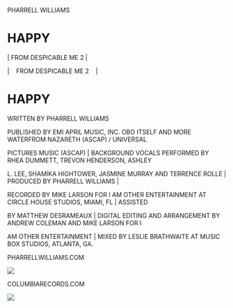 <!-- FRONT -->
<!DOCTYPE html>
<html lang ="en">
<head></head>
<body>
<p>PHARRELL WILLIAMS</p>

<h1>HAPPY</h1>

<p>| FROM DESPICABLE ME 2 |</p>

<!-- BACK -->

| &nbsp;&nbsp; FROM DESPICABLE ME 2 &nbsp;&nbsp; |

<h1>HAPPY</h1>

<p>WRITTEN BY PHARRELL WILLIAMS</p>

<p>PUBLISHED BY EMI APRIL MUSIC, INC. OBO ITSELF AND MORE WATERFROM NAZARETH (ASCAP) / UNIVERSAL</p>
<p>PICTURES MUSIC (ASCAP) | BACKGROUND VOCALS PERFORMED BY RHEA DUMMETT, TREVON HENDERSON, ASHLEY</p> 
<p>L. LEE, SHAMIKA HIGHTOWER, JASMINE MURRAY AND TERRENCE ROLLE | PRODUCED BY PHARRELL WILLIAMS |</p> 
<p>RECORDED BY MIKE LARSON FOR I AM OTHER ENTERTAINMENT AT CIRCLE HOUSE STUDIOS, MIAMI, FL | ASSISTED</p> 
<p>BY MATTHEW DESRAMEAUX | DIGITAL EDITING AND ARRANGEMENT BY ANDREW COLEMAN AND MIKE LARSON FOR I</p>
<p>AM OTHER ENTERTAINMENT | MIXED BY LESLIE BRATHWAITE AT MUSIC BOX STUDIOS, ATLANTA, GA.</p>

<p>PHARRELLWILLIAMS.COM</p>

<img
src="../images/columbia-logo.png"
/>

<p>COLUMBIARECORDS.COM</p>

<img
src="../images/sony-logo.png"
/>
</body>
</html>